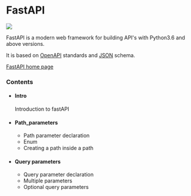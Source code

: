 <h1> FastAPI</h1>
<img src="https://fastapi.tiangolo.com/img/logo-margin/logo-teal.png">

<p> FastAPI is a modern web framework for building API's with Python3.6 and above versions.</p>
<p>It is based on <a href="https://github.com/OAI/OpenAPI-Specification">OpenAPI</a> standards and <a href="https://json-schema.org/">JSON</a> schema. </p>
<a href="https://fastapi.tiangolo.com/">FastAPI home page</a>

<h3>Contents</h3>
<ul>
  <li>
    <h4>Intro</h4>
    <p> Introduction to fastAPI </p>
  </li>
  <li>
    <h4>Path_parameters</h4>
    <ul>
      <li>Path parameter declaration</li>
      <li>Enum</li>
      <li>Creating a path inside a path</li>
    </ul>
  </li>
  <li>
    <h4>Query parameters</h4>
    <ul>
      <li>Query parameter declaration</li>
      <li>Multiple parameters</li>
      <li>Optional query parameters</li>
    </ul>
  </li>
</ul>
